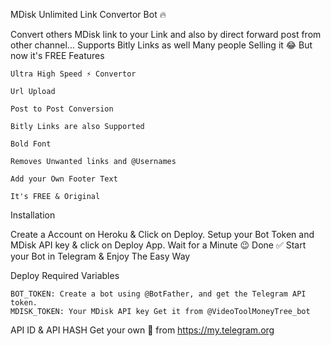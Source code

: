 MDisk Unlimited Link Convertor Bot 🔥

Convert others MDisk link to your Link and also by direct forward post from other channel... Supports Bitly Links as well Many people Selling it 😂 But now it's FREE
Features

    Ultra High Speed ⚡ Convertor

    Url Upload

    Post to Post Conversion

    Bitly Links are also Supported

    Bold Font

    Removes Unwanted links and @Usernames

    Add your Own Footer Text

    It's FREE & Original

Installation

Create a Account on Heroku & Click on Deploy. Setup your Bot Token and MDisk API key & click on Deploy App. Wait for a Minute 😉 Done ✅ Start your Bot in Telegram & Enjoy
The Easy Way

Deploy
Required Variables

    BOT_TOKEN: Create a bot using @BotFather, and get the Telegram API token.
    MDISK_TOKEN: Your MDisk API key Get it from @VideoToolMoneyTree_bot

API ID & API HASH Get your own 🤗 from https://my.telegram.org
